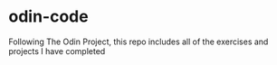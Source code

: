 # odin-code

Following The Odin Project, this repo includes all of the exercises and projects I have completed  
